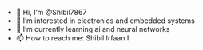 - 👋 Hi, I’m @Shibil7867
- 👀 I’m interested in electronics and embedded systems
- 🌱 I’m currently learning ai and neural networks
- 📫 How to reach me: Shibil Irfaan I


<!---
Shibil7867/Shibil7867 is a ✨ special ✨ repository because its `README.md` (this file) appears on your GitHub profile.
You can click the Preview link to take a look at your changes.
--->
